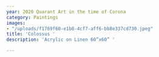 ```yaml
---
year: 2020 Quarant Art in the time of Corona
category: Paintings
images:
- "/uploads/f1769f60-e1b8-4cf7-aff6-bb8e337cd730.jpeg"
title: 'Colossus '
description: 'Acrylic on Linen 60”x60” '

---
```

